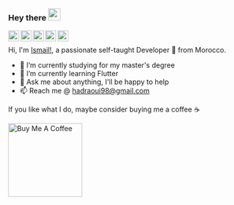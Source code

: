 ### Hey there <img src="https://media.giphy.com/media/hvRJCLFzcasrR4ia7z/giphy.gif" width="25px">
<a href="https://discordapp.com/users/616392966033899541">
  <img align="left" alt="cma3il's Discord" width="22px" src="https://raw.githubusercontent.com/peterthehan/peterthehan/master/assets/discord.svg" />
</a>
<a href="https://facebook.com/cma3il">
  <img align="left" alt="Mly Ismail El Hadraoui" width="22px" src="https://raw.githubusercontent.com/peterthehan/peterthehan/master/assets/facebook.svg" />
</a>
<a href="https://www.instagram.com/cma3il_">
  <img align="left" alt="Abhishek's Reddit" width="22px" src="https://raw.githubusercontent.com/peterthehan/peterthehan/master/assets/reddit.svg" />
</a>
<a href="https://www.linkedin.com/in/hadraoui/">
  <img align="left" alt="cma3il's LinkedIN" width="22px" src="https://raw.githubusercontent.com/peterthehan/peterthehan/master/assets/linkedin.svg" />
</a>
<a href="https://open.spotify.com/user/22kjzlm2zprovtrc3bsg63nbi?si=zvFr4l2MQxqIc-FzFQ3mgg">
  <img align="left" alt="cma3il's Spotify" width="22px" src="https://raw.githubusercontent.com/peterthehan/peterthehan/master/assets/spotify.svg" />
</a>

<br>

Hi, I'm [Ismail!](https://cma3il.github.io), a passionate self-taught Developer 🚀 from Morocco.


- 🔭 I’m currently studying for my master's degree
- 🌱 I’m currently learning Flutter
- 💬 Ask me about anything, I'll be happy to help
- 📫 Reach me @ [hadraoui98@gmail.com](mailto:hadraoui98@gmail.com)

If you like what I do, maybe consider buying me a coffee ☕ 

<a href="https://www.buymeacoffee.com/cma3il" target="_blank"><img src="https://cdn.buymeacoffee.com/buttons/v2/default-blue.png" alt="Buy Me A Coffee"  width="150" ></a>
